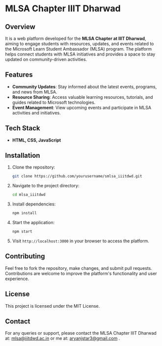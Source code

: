 # MLSA Chapter IIIT Dharwad

## Overview
It is a web platform developed for the **MLSA Chapter at IIIT Dharwad**, aiming to engage students with resources, updates, and events related to the Microsoft Learn Student Ambassador (MLSA) program. The platform helps connect students with MLSA initiatives and provides a space to stay updated on community-driven activities.

## Features
- **Community Updates**: Stay informed about the latest events, programs, and news from MLSA.
- **Resource Sharing**: Access valuable learning resources, tutorials, and guides related to Microsoft technologies.
- **Event Management**: View upcoming events and participate in MLSA activities and initiatives.

## Tech Stack
- **HTML, CSS, JavaScript**


## Installation

1. Clone the repository:
    ```bash
    git clone https://github.com/yourusername/smlsa_iiitdwd.git
    ```

2. Navigate to the project directory:
    ```bash
    cd mlsa_iiitdwd
    ```

3. Install dependencies:
    ```bash
    npm install
    ```

4. Start the application:
    ```bash
    npm start
    ```

5. Visit `http://localhost:3000` in your browser to access the platform.

## Contributing
Feel free to fork the repository, make changes, and submit pull requests. Contributions are welcome to improve the platform's functionality and user experience.

## License
This project is licensed under the MIT License.

## Contact
For any queries or support, please contact the MLSA Chapter IIIT Dharwad at: [mlsa@iiitdwd.ac.in](mailto:mlsa@iiitdwd.ac.in) or me at: [aryanjstar3@gmail.com](mailto:aryanjstar3@gmail.com) .
